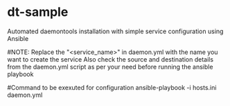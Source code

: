 # dt-sample
Automated daemontools installation with simple service configuration using Ansible

#NOTE: Replace the "<service_name>" in daemon.yml with the name you want to create the service 
Also check the source and destination details from the daemon.yml script as per your need before running the ansible playbook

#Command to be exexuted for configuration
ansible-playbook -i hosts.ini daemon.yml

